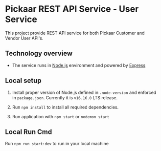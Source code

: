 # Pickaar REST API Service - User Service

This project provide REST API service for both Pickaar Customer and Vendor User API's.

## Technology overview


- The service runs in [Node.js](https://nodejs.org) environment and powered by [Express](https://expressjs.com/)


## Local setup

1. Install proper version of Node.js defined in `.node-version` and enforced in `package.json`. Currently it is `v16.16.0` LTS release.

2. Run `npm install` to install all required dependencies.

3. Run application with `npm start` or `nodemon start`

## Local Run Cmd

Run `npm run start:dev` to run in your local machine